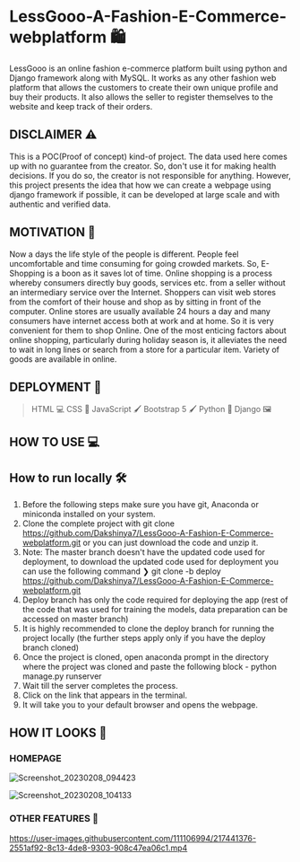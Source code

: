 # LessGooo-A-Fashion-E-Commerce-webplatform 🛍️
LessGooo is an online fashion e-commerce platform built using python and Django framework along with MySQL. It works as any other fashion web platform that allows the customers to create their own unique profile and buy their products. It also allows the seller to register themselves to the website and keep track of their orders.


## DISCLAIMER ⚠️
This is a POC(Proof of concept) kind-of project. The data used here comes up with no guarantee from the creator. So, don't use it for making health decisions. If you do so, the creator is not responsible for anything. However, this project presents the idea that how we can create a webpage using django framework if possible, it can be developed at large scale and with authentic and verified data.


## MOTIVATION 💪
Now a days the life style of the people is different. People feel uncomfortable and time consuming for going crowded markets. So, E-Shopping is a boon as it saves lot of time. Online shopping is a process whereby consumers directly buy goods, services etc. from a seller without an intermediary service over the Internet. Shoppers can visit web stores from the comfort of their house and shop as by sitting in front of the computer. Online stores are usually available 24 hours a day and many consumers have internet access both at work and at home. So it is very convenient for them to shop Online. One of the most enticing factors about online shopping, particularly during holiday season is, it alleviates the need to wait in long lines or search from a store for a particular item. Variety of goods are available in online. 


## DEPLOYMENT 🚀
  > HTML 💻
  > CSS 🎨
  > JavaScript 🖌
  > Bootstrap 5 🖌
  > Python 🐍
  > Django 🖼


## HOW TO USE 💻
## How to run locally 🛠️
1. Before the following steps make sure you have git, Anaconda or miniconda installed on your system.
2. Clone the complete project with git clone https://github.com/Dakshinya7/LessGooo-A-Fashion-E-Commerce-webplatform.git or you can just download the code and unzip it.
3. Note: The master branch doesn't have the updated code used for deployment, to download the updated code used for deployment you can use the following command
❯ git clone -b deploy https://github.com/Dakshinya7/LessGooo-A-Fashion-E-Commerce-webplatform.git
4. Deploy branch has only the code required for deploying the app (rest of the code that was used for training the models, data preparation can be accessed on master branch)
5. It is highly recommended to clone the deploy branch for running the project locally (the further steps apply only if you have the deploy branch cloned)
6. Once the project is cloned, open anaconda prompt in the directory where the project was cloned and paste the following block - 
          python manage.py runserver
7. Wait till the server completes the process.
8. Click on the link that appears in the terminal.
9. It will take you to your default browser and opens the webpage.


## HOW IT LOOKS 📸
### HOMEPAGE 
![Screenshot_20230208_094423](https://user-images.githubusercontent.com/111106994/217440079-53498ed5-888f-4438-a1bb-0aa1e7f723e5.png)

![Screenshot_20230208_104133](https://user-images.githubusercontent.com/111106994/217440178-d3cda9e9-a6c7-4f76-b886-51d611fe1975.png)

### OTHER FEATURES 💫

https://user-images.githubusercontent.com/111106994/217441376-2551af92-8c13-4de8-9303-908c47ea06c1.mp4



